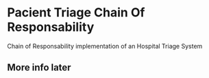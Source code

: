 # Pacient Triage Chain Of Responsability
Chain of Responsability implementation of an Hospital Triage System

## More info later
